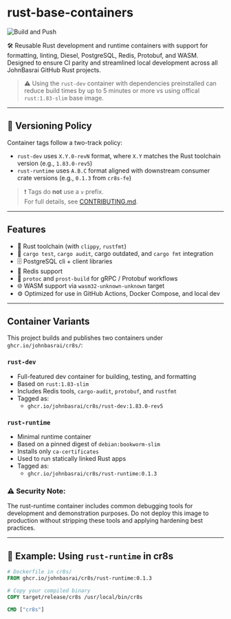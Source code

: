 # rust-base-containers

![Build and Push](https://github.com/JohnBasrai/rust-base-containers/actions/workflows/ci.yml/badge.svg)

🛠️ Reusable Rust development and runtime containers with support for formatting, linting, Diesel, PostgreSQL, Redis, Protobuf, and WASM. Designed to ensure CI parity and streamlined local development across all JohnBasrai GitHub Rust projects.

> ⚠️ Using the `rust-dev` container with dependencies preinstalled can reduce build times by up to 5 minutes or more vs using offical `rust:1.83-slim` base image.

---

## 📌 Versioning Policy

Container tags follow a two-track policy:

- `rust-dev` uses `X.Y.0-revN` format, where `X.Y` matches the Rust toolchain version (e.g., `1.83.0-rev5`)
- `rust-runtime` uses `A.B.C` format aligned with downstream consumer crate versions (e.g., `0.1.3` from `cr8s-fe`)

> ❗ Tags do **not** use a `v` prefix.  
> For full details, see [CONTRIBUTING.md](CONTRIBUTING.md).

---

## Features

- 🦀 Rust toolchain (with `clippy`, `rustfmt`)
- 🧪 `cargo test`, `cargo audit`, cargo outdated, and `cargo fmt` integration
- 🗄️ PostgreSQL cli + client libraries
- 🔌 Redis support
- 🧬 `protoc` and `prost-build` for gRPC / Protobuf workflows
- 🌐 WASM support via `wasm32-unknown-unknown` target
- ⚙️ Optimized for use in GitHub Actions, Docker Compose, and local dev

---

## Container Variants

This project builds and publishes two containers under `ghcr.io/johnbasrai/cr8s/`:

### `rust-dev`
- Full-featured dev container for building, testing, and formatting
- Based on `rust:1.83-slim`
- Includes Redis tools, `cargo-audit`, `protobuf`, and `rustfmt`
- Tagged as:  
  - `ghcr.io/johnbasrai/cr8s/rust-dev:1.83.0-rev5`

### `rust-runtime`
- Minimal runtime container
- Based on a pinned digest of `debian:bookworm-slim`
- Installs only `ca-certificates`
- Used to run statically linked Rust apps
- Tagged as:  
  - `ghcr.io/johnbasrai/cr8s/rust-runtime:0.1.3`

### ⚠️ Security Note:
The rust-runtime container includes common debugging tools for development and demonstration purposes.
Do not deploy this image to production without stripping these tools and applying hardening best practices.

---

## 🔁 Example: Using `rust-runtime` in cr8s

```Dockerfile
# Dockerfile in cr8s/
FROM ghcr.io/johnbasrai/cr8s/rust-runtime:0.1.3

# Copy your compiled binary
COPY target/release/cr8s /usr/local/bin/cr8s

CMD ["cr8s"]
